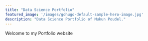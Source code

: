 ```yaml
---
title: "Data Science Portfolio"
featured_image: '/images/gohugo-default-sample-hero-image.jpg'
description: "Data Science Portfolio of Mukun Poudel."
---
```

Welcome to my Portfolio website
